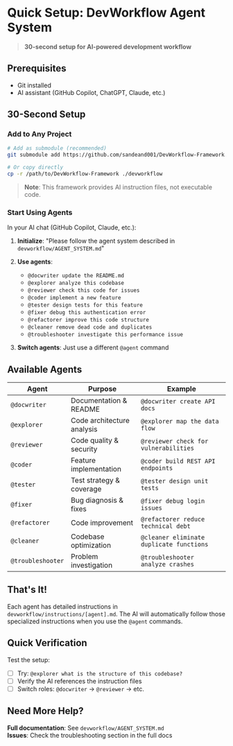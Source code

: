# Quick Setup: DevWorkflow Agent System

> **30-second setup for AI-powered development workflow**

## Prerequisites

- Git installed
- AI assistant (GitHub Copilot, ChatGPT, Claude, etc.)

## 30-Second Setup

### Add to Any Project

```bash
# Add as submodule (recommended)
git submodule add https://github.com/sandeand001/DevWorkflow-Framework.git devworkflow

# Or copy directly
cp -r /path/to/DevWorkflow-Framework ./devworkflow
```

> **Note**: This framework provides AI instruction files, not executable code.

### Start Using Agents

In your AI chat (GitHub Copilot, Claude, etc.):

1. **Initialize**: "Please follow the agent system described in `devworkflow/AGENT_SYSTEM.md`"

2. **Use agents**: 
   - `@docwriter update the README.md`
   - `@explorer analyze this codebase`
   - `@reviewer check this code for issues`
   - `@coder implement a new feature`
   - `@tester design tests for this feature`
   - `@fixer debug this authentication error`
   - `@refactorer improve this code structure`
   - `@cleaner remove dead code and duplicates`
   - `@troubleshooter investigate this performance issue`

3. **Switch agents**: Just use a different `@agent` command

## Available Agents

| Agent | Purpose | Example |
|-------|---------|---------|
| `@docwriter` | Documentation & README | `@docwriter create API docs` |
| `@explorer` | Code architecture analysis | `@explorer map the data flow` |
| `@reviewer` | Code quality & security | `@reviewer check for vulnerabilities` |
| `@coder` | Feature implementation | `@coder build REST API endpoints` |
| `@tester` | Test strategy & coverage | `@tester design unit tests` |
| `@fixer` | Bug diagnosis & fixes | `@fixer debug login issues` |
| `@refactorer` | Code improvement | `@refactorer reduce technical debt` |
| `@cleaner` | Codebase optimization | `@cleaner eliminate duplicate functions` |
| `@troubleshooter` | Problem investigation | `@troubleshooter analyze crashes` |

## That's It!

Each agent has detailed instructions in `devworkflow/instructions/[agent].md`. The AI will automatically follow those specialized instructions when you use the `@agent` commands.

## Quick Verification

Test the setup:
- [ ] Try: `@explorer what is the structure of this codebase?`
- [ ] Verify the AI references the instruction files
- [ ] Switch roles: `@docwriter` → `@reviewer` → etc.

## Need More Help?

**Full documentation**: See `devworkflow/AGENT_SYSTEM.md`  
**Issues**: Check the troubleshooting section in the full docs
